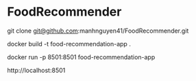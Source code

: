 # FoodRecommender
git clone git@github.com:manhnguyen41/FoodRecommender.git

docker build -t food-recommendation-app .

docker run -p 8501:8501 food-recommendation-app

http://localhost:8501
